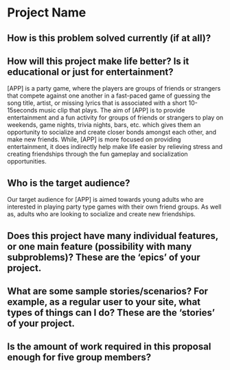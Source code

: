 # Project Name

## How is this problem solved currently (if at all)?

## How will this project make life better? Is it educational or just for entertainment?

[APP] is a party game, where the players are groups of friends or strangers that compete against one another in a fast-paced game of guessing the song title, artist, or missing lyrics that is associated with a short 10-15seconds music clip that plays. The aim of [APP] is to provide entertainment and a fun activity for groups of friends or strangers to play on weekends, game nights, trivia nights, bars, etc. which gives them an opportunity to socialize and create closer bonds amongst each other, and make new friends. While, [APP] is more focused on providing entertainment, it does indirectly help make life easier by relieving stress and creating friendships through the fun gameplay and socialization opportunities.

## Who is the target audience?

Our target audience for [APP] is aimed towards young adults who are interested in playing party type games with their own friend groups. As well as, adults who are looking to socialize and create new friendships.

## Does this project have many individual features, or one main feature (possibility with many subproblems)? These are the ‘epics’ of your project.

## What are some sample stories/scenarios? For example, as a regular user to your site, what types of things can I do? These are the ‘stories’ of your project.

## Is the amount of work required in this proposal enough for five group members?
